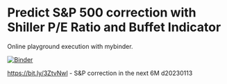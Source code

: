 # Predict S&P 500 correction with Shiller P/E Ratio and Buffet Indicator

Online playground execution with mybinder.

[![Binder](https://mybinder.org/badge_logo.svg)](https://mybinder.org/v2/gh/itsergiu/Predict-S-P-500-correction-with-Shiller-PE-Ratio/HEAD)

 
https://bit.ly/3ZtvNwl - S&P correction in the next 6M d20230113
